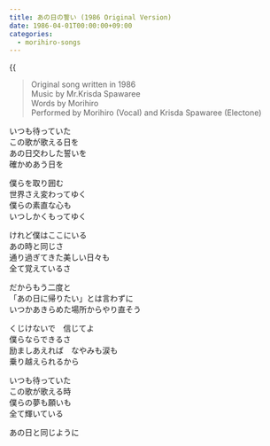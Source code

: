 ```yaml
---
title: あの日の誓い (1986 Original Version)
date: 1986-04-01T00:00:00+09:00
categories:
  - morihiro-songs
---
```

{{<audio anohi>}}

>Original song written in 1986  
>Music by Mr.Krisda Spawaree  
>Words by Morihiro  
>Performed by Morihiro (Vocal) and Krisda Spawaree (Electone)  

いつも待っていた  
この歌が歌える日を  
あの日交わした誓いを  
確かめあう日を  

僕らを取り囲む  
世界さえ変わってゆく  
僕らの素直な心も  
いつしかくもってゆく  

けれど僕はここにいる  
あの時と同じさ  
通り過ぎてきた美しい日々も  
全て覚えているさ  

だからもう二度と  
「あの日に帰りたい」とは言わずに  
いつかあきらめた場所からやり直そう  

くじけないで　信じてよ  
僕らならできるさ  
励ましあえれば　なやみも涙も  
乗り越えられるから  

いつも待っていた  
この歌が歌える時  
僕らの夢も願いも  
全て輝いている  

あの日と同じように  
